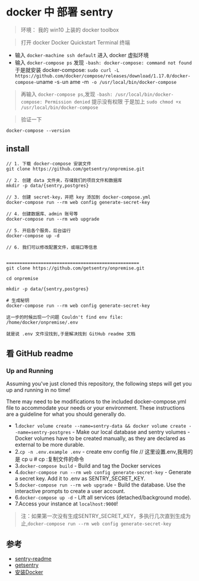 # docker 中 部署 sentry

>环境： 我的 win10 上装的 docker toolbox

>打开 docker  Docker Quickstart Terminal 终端
- 输入 `docker-machine ssh default` 进入 docker 虚拟环境
- 输入 `docker-compose ps` 发现 `-bash: docker-compose: command not found`
于是就安装 docker-compose:
`sudo curl -L https://github.com/docker/compose/releases/download/1.17.0/docker-compose-`uname -s`-`un
ame -m` -o /usr/local/bin/docker-compose`

>再输入 `docker-compose ps`,发现 
`-bash: /usr/local/bin/docker-compose: Permission denied` 提示没有权限
于是加上
`sudo chmod +x /usr/local/bin/docker-compose`

>验证一下
```
docker-compose --version
```

## install

```
// 1. 下载 docker-compose 安装文件
git clone https://github.com/getsentry/onpremise.git
 
// 2. 创建 data 文件夹，存储我们的项目文件和数据库
mkdir -p data/{sentry,postgres}
 
// 3. 创建 secret-key，并把 key 添加到 docker-compose.yml
docker-compose run --rm web config generate-secret-key
 
// 4. 创建数据库、admin 账号等
docker-compose run --rm web upgrade
 
// 5. 开启各个服务，后台运行
docker-compose up -d
 
// 6. 我们可以修改配置文件，或端口等信息


==================================================
git clone https://github.com/getsentry/onpremise.git

cd onpremise

mkdir -p data/{sentry,postgres}

# 生成秘钥
docker-compose run --rm web config generate-secret-key

这一步的时候出现一个问题 Couldn't find env file: /home/docker/onpremise/.env

就是说 .env 文件没找到,于是解决找到 GitHub readme 文档
```

## 看 GitHub readme

### Up and Running

Assuming you've just cloned this repository, the following steps will get you up and running in no time!

There may need to be modifications to the included docker-compose.yml file to accommodate your needs or your environment. These instructions are a guideline for what you should generally do.


- 1.`docker volume create --name=sentry-data && docker volume create --name=sentry-postgres` - Make our local database and sentry volumes  - Docker volumes have to be created manually, as they are declared as external to be more durable.
- 2.`cp -n .env.example .env` - create env config file // 这里设置.env,我用的是 cp u    # cp :复制文件的命令
- 3.`docker-compose build` - Build and tag the Docker services
- 4.`docker-compose run --rm web config generate-secret-key` - Generate a secret key. Add it to .env as SENTRY_SECRET_KEY.
- 5.`docker-compose run --rm web upgrade` - Build the database. Use the interactive prompts to create a user account.
- 6.`docker-compose up -d` - Lift all services (detached/background mode).
- 7.Access your instance at `localhost:9000`!


>注：如果第一次没有生成SENTRY_SECRET_KEY，多执行几次直到生成为止,`docker-compose run --rm web config generate-secret-key` 

## 参考
- [sentry-readme](https://github.com/getsentry/onpremise)
- [getsentry](https://github.com/getsentry)
- [安装Docker](https://www.cnblogs.com/xiewenming/p/7903247.html)
